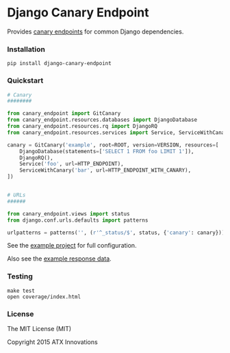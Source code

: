 Django Canary Endpoint
======================

Provides [canary endpoints](http://byterot.blogspot.com/2014/11/health-endpoint-in-api-design-slippery-rest-api-design-canary-endpoint-hysterix-asp-net-web-api.html) for common Django dependencies.


### Installation

    pip install django-canary-endpoint


### Quickstart

```python
# Canary
########

from canary_endpoint import GitCanary
from canary_endpoint.resources.databases import DjangoDatabase
from canary_endpoint.resources.rq import DjangoRQ
from canary_endpoint.resources.services import Service, ServiceWithCanary

canary = GitCanary('example', root=ROOT, version=VERSION, resources=[
    DjangoDatabase(statements=['SELECT 1 FROM foo LIMIT 1']),
    DjangoRQ(),
    Service('foo', url=HTTP_ENDPOINT),
    ServiceWithCanary('bar', url=HTTP_ENDPOINT_WITH_CANARY),
])


# URLs
######

from canary_endpoint.views import status
from django.conf.urls.defaults import patterns

urlpatterns = patterns('', (r'^_status/$', status, {'canary': canary}))
```

See the [example project](./tests/projects/example.py) for full configuration.

Also see the [example response data](./tests/fixtures/ok.json).


### Testing

    make test
    open coverage/index.html


### License

The MIT License (MIT)

Copyright 2015 ATX Innovations
